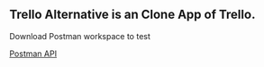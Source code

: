 <h2>Trello Alternative is an Clone App of Trello.</h2>

<p>Download Postman workspace to test</p>
<a href="https://www.postman.com/red-sunset-304499/workspace/trello-alternative">Postman API</a>

